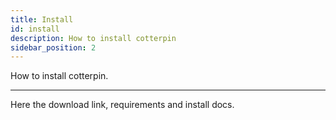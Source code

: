 ```yaml
---
title: Install
id: install
description: How to install cotterpin
sidebar_position: 2
---
```


How to install cotterpin.

---

Here the download link, requirements and install docs.
